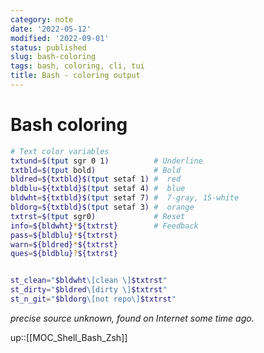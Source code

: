 ```yaml
---
category: note
date: '2022-05-12'
modified: '2022-09-01'
status: published
slug: bash-coloring
tags: bash, coloring, cli, tui
title: Bash - coloring output
---
```


# Bash coloring

```sh
# Text color variables
txtund=$(tput sgr 0 1)          # Underline
txtbld=$(tput bold)             # Bold
bldred=${txtbld}$(tput setaf 1) #  red
bldblu=${txtbld}$(tput setaf 4) #  blue
bldwht=${txtbld}$(tput setaf 7) #  7-gray, 15-white
bldorg=${txtbld}$(tput setaf 3) #  orange
txtrst=$(tput sgr0)             # Reset
info=${bldwht}*${txtrst}        # Feedback
pass=${bldblu}*${txtrst}
warn=${bldred}*${txtrst}
ques=${bldblu}?${txtrst}


st_clean="$bldwht\[clean \]$txtrst"
st_dirty="$bldred\[dirty \]$txtrst"
st_n_git="$bldorg\[not repo\]$txtrst"
```

*precise source unknown, found on Internet some time ago.*

up::[[MOC_Shell_Bash_Zsh]]